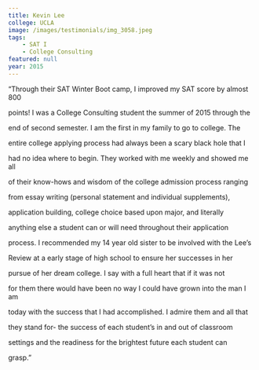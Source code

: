```yaml
---
title: Kevin Lee
college: UCLA
image: /images/testimonials/img_3058.jpeg
tags:
    - SAT I
    - College Consulting
featured: null
year: 2015
---
```


“Through their SAT Winter Boot camp, I improved my SAT score by almost 800

points! I was a College Consulting student the summer of 2015 through the

end of second semester. I am the first in my family to go to college. The

entire college applying process had always been a scary black hole that I

had no idea where to begin. They worked with me weekly and showed me all

of their know-hows and wisdom of the college admission process ranging

from essay writing (personal statement and individual supplements),

application building, college choice based upon major, and literally

anything else a student can or will need throughout their application

process. I recommended my 14 year old sister to be involved with the Lee’s

Review at a early stage of high school to ensure her successes in her

pursue of her dream college. I say with a full heart that if it was not

for them there would have been no way I could have grown into the man I am

today with the success that I had accomplished. I admire them and all that

they stand for- the success of each student’s in and out of classroom

settings and the readiness for the brightest future each student can

grasp.”
